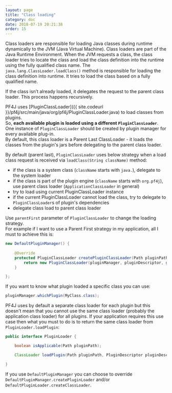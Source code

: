 ```yaml
---
layout: page
title: "Class loading"
category: doc
date: 2018-07-19 20:21:38
order: 15
---
```


Class loaders are responsible for loading Java classes during runtime dynamically to the JVM (Java Virtual Machine).
Class loaders are part of the Java Runtime Environment. When the JVM requests a class, the class loader tries to locate the class and load the class definition into the runtime using the fully qualified class name.
The `java.lang.ClassLoader.loadClass()` method is responsible for loading the class definition into runtime. It tries to load the class based on a fully qualified name.

If the class isn’t already loaded, it delegates the request to the parent class loader. This process happens recursively.

PF4J uses [PluginClassLoader]({{ site.codeurl }}/pf4j/src/main/java/org/pf4j/PluginClassLoader.java) to load classes from plugins.  
So, __each available plugin is loaded using a different `PluginClassLoader`__.  
One instance of `PluginClassLoader` should be created by plugin manager for every available plug-in.  
By default, this class loader is a Parent Last ClassLoader - it loads the classes from the plugin's jars before delegating to the parent class loader.

By default (parent last), `PluginClassLoader` uses below strategy when a load class request is received via `loadClass(String className)` method:
- if the class is a system class (`className` starts with `java.`), delegate to the system loader
- if the class is part of the plugin engine (`className` starts with `org.pf4j`), use parent class loader (`ApplicationClassLoader` in general)
- try to load using current PluginClassLoader instance
- if the current PluginClassLoader cannot load the class, try to delegate to `PluginClassLoader`s of plugin's dependencies
- delegate class load to parent class loader 
  
Use `parentFirst` parameter of `PluginClassLoader` to change the loading strategy.  
For example if I want to use a Parent First strategy in my application, all I must to achieve this is:
```java
new DefaultPluginManager() {
    
    @Override
    protected PluginClassLoader createPluginClassLoader(Path pluginPath, PluginDescriptor pluginDescriptor) {
        return new PluginClassLoader(pluginManager, pluginDescriptor, getClass().getClassLoader(), true);
    }

};
```

If you want to know what plugin loaded a specific class you can use:
```java
pluginManager.whichPlugin(MyClass.class);
```

PF4J uses by default a separate class loader for each plugin but this doesn't mean that you cannot use the same class loader 
(probably the application class loader) for all plugins.
If your application requires this use case then what you must to do is to return the same class loader from `PluginLoader.loadPlugin`:

```java
public interface PluginLoader {

    boolean isApplicable(Path pluginPath);

    ClassLoader loadPlugin(Path pluginPath, PluginDescriptor pluginDescriptor);

}
```

If you use `DefaultPluginManager` you can choose to override `DefaultPluginManager.createPluginLoader` and/or `DefaultPluginLoader.createClassLoader`.
